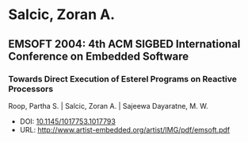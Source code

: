 # Salcic, Zoran A.

## EMSOFT 2004: 4th ACM SIGBED International Conference on Embedded Software

### Towards Direct Execution of Esterel Programs on Reactive Processors
Roop, Partha S. | Salcic, Zoran A. | Sajeewa Dayaratne, M. W.
* DOI: [10.1145/1017753.1017793](https://doi.org/10.1145/1017753.1017793)
* URL: <http://www.artist-embedded.org/artist/IMG/pdf/emsoft.pdf>

